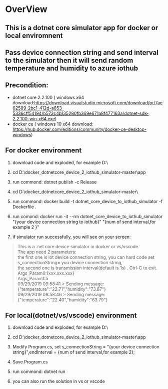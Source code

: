# OverView
## This is a dotnet core simulator app for docker or local enviromnent
## Pass device connection string and send interval to the simulator then it will send random temperature and humidity to azure iothub

## Precondition:
* dotnet core 2.2.100 ( windows x64 download:https://download.visualstudio.microsoft.com/download/pr/7ae62589-2bc1-412d-a653-5336cff54194/b573c4b135280fb369e671a8f477163a/dotnet-sdk-2.2.100-win-x64.exe)
* docker ce ( windows 10 x64 download: https://hub.docker.com/editions/community/docker-ce-desktop-windows)

## For docker environment

1. download code and exploded, for example  D:\

2. cd D:\docker_dotnetcore_device_2_iothub_simulator-master\app

3. run commond: dotnet publish -c Release

4. cd D:\docker_dotnetcore_device_2_iothub_simulator-master\

5. run commond: docker build -t dotnet_core_device_to_iothub_simulator -f Dockerfile .  

6. run comond:  docker run -it  --rm  dotnet_core_device_to_iothub_simulator  "{your device connection string to iothub}" "{num of send interval,for example 2 }"

7. if simulator run successfully, you will see on your screen:

> This is a .net core device simulator in docker or vs/vscode.  
> The app need 2 parameters:  
> the first one is Iot device connection string, you can hard code set s_connectionString= you device connection string,  
> the second one is transmission interval(default is 1s) . Ctrl-C to exit.  
> Args_Param0:{xxx.xxx.xxx}  
> Args_Param1:5  
> 09/29/2019 09:58:41 > Sending message: {"temperature":"22.71","humidity":"73.87"}  
> 09/29/2019 09:58:46 > Sending message: {"temperature":"22.40","humidity":"63.79"}  

## For local(dotnet/vs/vscode) environment
1. download code and exploded, for example  D:\

2. cd D:\docker_dotnetcore_device_2_iothub_simulator-master\app

3. Modify Program.cs, set s_connectionString = "{your device connection string}",endInterval = {num of send interval,for example 2};

4. Save Program.cs

5. run commond: dotnet run

6. you can also run the solution in vs or vscode

 